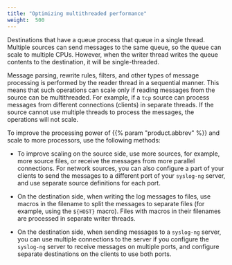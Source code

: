 ```yaml
---
title: "Optimizing multithreaded performance"
weight:  500
---
```

<!-- DISCLAIMER: This file is based on the syslog-ng Open Source Edition documentation https://github.com/balabit/syslog-ng-ose-guides/commit/2f4a52ee61d1ea9ad27cb4f3168b95408fddfdf2 and is used under the terms of The syslog-ng Open Source Edition Documentation License. The file has been modified by Axoflow. -->

Destinations that have a queue process that queue in a single thread. Multiple sources can send messages to the same queue, so the queue can scale to multiple CPUs. However, when the writer thread writes the queue contents to the destination, it will be single-threaded.

Message parsing, rewrite rules, filters, and other types of message processing is performed by the reader thread in a sequential manner. This means that such operations can scale only if reading messages from the source can be multithreaded. For example, if a `tcp` source can process messages from different connections (clients) in separate threads. If the source cannot use multiple threads to process the messages, the operations will not scale.

To improve the processing power of {{% param "product.abbrev" %}} and scale to more processors, use the following methods:

  - To improve scaling on the source side, use more sources, for example, more source files, or receive the messages from more parallel connections. For network sources, you can also configure a part of your clients to send the messages to a different port of your `syslog-ng` server, and use separate source definitions for each port.

  - On the destination side, when writing the log messages to files, use macros in the filename to split the messages to separate files (for example, using the `${HOST}` macro). Files with macros in their filenames are processed in separate writer threads.

  - On the destination side, when sending messages to a `syslog-ng` server, you can use multiple connections to the server if you configure the `syslog-ng` server to receive messages on multiple ports, and configure separate destinations on the clients to use both ports.
